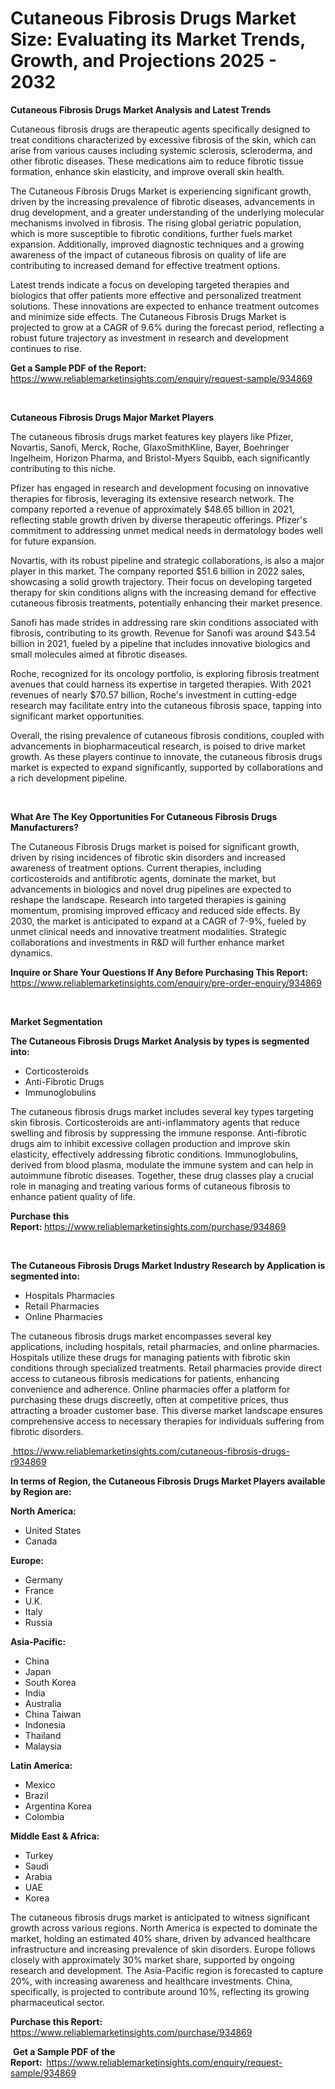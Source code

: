 <p><h1>Cutaneous Fibrosis Drugs Market Size: Evaluating its Market Trends, Growth, and Projections 2025 - 2032</h1></p><p><strong>Cutaneous Fibrosis Drugs Market Analysis and Latest Trends</strong></p>
<p><p>Cutaneous fibrosis drugs are therapeutic agents specifically designed to treat conditions characterized by excessive fibrosis of the skin, which can arise from various causes including systemic sclerosis, scleroderma, and other fibrotic diseases. These medications aim to reduce fibrotic tissue formation, enhance skin elasticity, and improve overall skin health.</p><p>The Cutaneous Fibrosis Drugs Market is experiencing significant growth, driven by the increasing prevalence of fibrotic diseases, advancements in drug development, and a greater understanding of the underlying molecular mechanisms involved in fibrosis. The rising global geriatric population, which is more susceptible to fibrotic conditions, further fuels market expansion. Additionally, improved diagnostic techniques and a growing awareness of the impact of cutaneous fibrosis on quality of life are contributing to increased demand for effective treatment options.</p><p>Latest trends indicate a focus on developing targeted therapies and biologics that offer patients more effective and personalized treatment solutions. These innovations are expected to enhance treatment outcomes and minimize side effects. The Cutaneous Fibrosis Drugs Market is projected to grow at a CAGR of 9.6% during the forecast period, reflecting a robust future trajectory as investment in research and development continues to rise.</p></p>
<p><strong>Get a Sample PDF of the Report:&nbsp;</strong> <a href="https://www.reliablemarketinsights.com/enquiry/request-sample/934869?utm_campaign=3323&utm_medium=2&utm_source=Github&utm_content=ia&utm_term=18042025&utm_id=cutaneous-fibrosis-drugs">https://www.reliablemarketinsights.com/enquiry/request-sample/934869</a></p>
<p>&nbsp;</p>
<p><strong>Cutaneous Fibrosis Drugs Major Market Players</strong></p>
<p><p>The cutaneous fibrosis drugs market features key players like Pfizer, Novartis, Sanofi, Merck, Roche, GlaxoSmithKline, Bayer, Boehringer Ingelheim, Horizon Pharma, and Bristol-Myers Squibb, each significantly contributing to this niche.</p><p>Pfizer has engaged in research and development focusing on innovative therapies for fibrosis, leveraging its extensive research network. The company reported a revenue of approximately $48.65 billion in 2021, reflecting stable growth driven by diverse therapeutic offerings. Pfizer's commitment to addressing unmet medical needs in dermatology bodes well for future expansion.</p><p>Novartis, with its robust pipeline and strategic collaborations, is also a major player in this market. The company reported $51.6 billion in 2022 sales, showcasing a solid growth trajectory. Their focus on developing targeted therapy for skin conditions aligns with the increasing demand for effective cutaneous fibrosis treatments, potentially enhancing their market presence.</p><p>Sanofi has made strides in addressing rare skin conditions associated with fibrosis, contributing to its growth. Revenue for Sanofi was around $43.54 billion in 2021, fueled by a pipeline that includes innovative biologics and small molecules aimed at fibrotic diseases.</p><p>Roche, recognized for its oncology portfolio, is exploring fibrosis treatment avenues that could harness its expertise in targeted therapies. With 2021 revenues of nearly $70.57 billion, Roche's investment in cutting-edge research may facilitate entry into the cutaneous fibrosis space, tapping into significant market opportunities.</p><p>Overall, the rising prevalence of cutaneous fibrosis conditions, coupled with advancements in biopharmaceutical research, is poised to drive market growth. As these players continue to innovate, the cutaneous fibrosis drugs market is expected to expand significantly, supported by collaborations and a rich development pipeline.</p></p>
<p>&nbsp;</p>
<p><strong>What Are The Key Opportunities For Cutaneous Fibrosis Drugs Manufacturers?</strong></p>
<p><p>The Cutaneous Fibrosis Drugs market is poised for significant growth, driven by rising incidences of fibrotic skin disorders and increased awareness of treatment options. Current therapies, including corticosteroids and antifibrotic agents, dominate the market, but advancements in biologics and novel drug pipelines are expected to reshape the landscape. Research into targeted therapies is gaining momentum, promising improved efficacy and reduced side effects. By 2030, the market is anticipated to expand at a CAGR of 7-9%, fueled by unmet clinical needs and innovative treatment modalities. Strategic collaborations and investments in R&D will further enhance market dynamics.</p></p>
<p><strong>Inquire or Share Your Questions If Any Before Purchasing This Report:</strong> <a href="https://www.reliablemarketinsights.com/enquiry/pre-order-enquiry/934869?utm_campaign=3323&utm_medium=2&utm_source=Github&utm_content=ia&utm_term=18042025&utm_id=cutaneous-fibrosis-drugs">https://www.reliablemarketinsights.com/enquiry/pre-order-enquiry/934869</a></p>
<p>&nbsp;</p>
<p><strong>Market Segmentation</strong></p>
<p><strong>The Cutaneous Fibrosis Drugs Market Analysis by types is segmented into:</strong></p>
<p><ul><li>Corticosteroids</li><li>Anti-Fibrotic Drugs</li><li>Immunoglobulins</li></ul></p>
<p><p>The cutaneous fibrosis drugs market includes several key types targeting skin fibrosis. Corticosteroids are anti-inflammatory agents that reduce swelling and fibrosis by suppressing the immune response. Anti-fibrotic drugs aim to inhibit excessive collagen production and improve skin elasticity, effectively addressing fibrotic conditions. Immunoglobulins, derived from blood plasma, modulate the immune system and can help in autoimmune fibrotic diseases. Together, these drug classes play a crucial role in managing and treating various forms of cutaneous fibrosis to enhance patient quality of life.</p></p>
<p><strong>Purchase this Report:&nbsp;</strong><a href="https://www.reliablemarketinsights.com/purchase/934869?utm_campaign=3323&utm_medium=2&utm_source=Github&utm_content=ia&utm_term=18042025&utm_id=cutaneous-fibrosis-drugs">https://www.reliablemarketinsights.com/purchase/934869</a></p>
<p>&nbsp;</p>
<p><strong>The Cutaneous Fibrosis Drugs Market Industry Research by Application is segmented into:</strong></p>
<p><ul><li>Hospitals Pharmacies</li><li>Retail Pharmacies</li><li>Online Pharmacies</li></ul></p>
<p><p>The cutaneous fibrosis drugs market encompasses several key applications, including hospitals, retail pharmacies, and online pharmacies. Hospitals utilize these drugs for managing patients with fibrotic skin conditions through specialized treatments. Retail pharmacies provide direct access to cutaneous fibrosis medications for patients, enhancing convenience and adherence. Online pharmacies offer a platform for purchasing these drugs discreetly, often at competitive prices, thus attracting a broader customer base. This diverse market landscape ensures comprehensive access to necessary therapies for individuals suffering from fibrotic disorders.</p></p>
<p><a href="https://www.reliablemarketinsights.com/cutaneous-fibrosis-drugs-r934869?utm_campaign=3323&utm_medium=2&utm_source=Github&utm_content=ia&utm_term=18042025&utm_id=cutaneous-fibrosis-drugs">&nbsp;https://www.reliablemarketinsights.com/cutaneous-fibrosis-drugs-r934869</a></p>
<p><strong>In terms of Region, the Cutaneous Fibrosis Drugs Market Players available by Region are:</strong></p>
<p>
    <p> <strong> North America: </strong>
        <ul>
            <li>United States</li>
            <li>Canada</li>
        </ul>
        </p> 
    <p> <strong> Europe: </strong>
        <ul>
            <li>Germany</li>
            <li>France</li>
            <li>U.K.</li>
            <li>Italy</li>
            <li>Russia</li>
        </ul>
        </p> 
    <p> <strong> Asia-Pacific: </strong>
        <ul>
            <li>China</li>
            <li>Japan</li>
            <li>South Korea</li>
            <li>India</li>
            <li>Australia</li>
            <li>China Taiwan</li>
            <li>Indonesia</li>
            <li>Thailand</li>
            <li>Malaysia</li>
        </ul>
        </p> 
    <p> <strong> Latin America: </strong>
        <ul>
            <li>Mexico</li>
            <li>Brazil</li>
            <li>Argentina Korea</li>
            <li>Colombia</li>
        </ul>
        </p> 
    <p> <strong> Middle East & Africa: </strong>
        <ul>
            <li>Turkey</li>
            <li>Saudi</li>
            <li>Arabia</li>
            <li>UAE</li>
            <li>Korea</li>
        </ul>
    </p>
    </p>
<p><p>The cutaneous fibrosis drugs market is anticipated to witness significant growth across various regions. North America is expected to dominate the market, holding an estimated 40% share, driven by advanced healthcare infrastructure and increasing prevalence of skin disorders. Europe follows closely with approximately 30% market share, supported by ongoing research and development. The Asia-Pacific region is forecasted to capture 20%, with increasing awareness and healthcare investments. China, specifically, is projected to contribute around 10%, reflecting its growing pharmaceutical sector.</p></p>
<p><strong>Purchase this Report: </strong><a href="https://www.reliablemarketinsights.com/purchase/934869?utm_campaign=3323&utm_medium=2&utm_source=Github&utm_content=ia&utm_term=18042025&utm_id=cutaneous-fibrosis-drugs">https://www.reliablemarketinsights.com/purchase/934869</a></p>
<p>&nbsp;<strong>Get a Sample PDF of the Report:&nbsp;&nbsp;</strong><a href="https://www.reliablemarketinsights.com/enquiry/request-sample/934869?utm_campaign=3323&utm_medium=2&utm_source=Github&utm_content=ia&utm_term=18042025&utm_id=cutaneous-fibrosis-drugs">https://www.reliablemarketinsights.com/enquiry/request-sample/934869</a></p>
<p><strong></strong></p>
<p><p></p><p></p><p></p></p>
